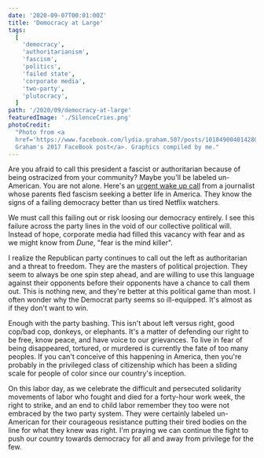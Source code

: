 ```yaml
---
date: '2020-09-07T00:01:00Z'
title: 'Democracy at Large'
tags:
  [
    'democracy',
    'authoritarianism',
    'fascism',
    'politics',
    'failed state',
    'corporate media',
    'two-party',
    'plutocracy',
  ]
path: '/2020/09/democracy-at-large'
featuredImage: './SilenceCries.png'
photoCredit:
  "Photo from <a
  href='https://www.facebook.com/lydia.graham.507/posts/10104900401428078'>Lydia
  Graham's 2017 FaceBook post</a>. Graphics compiled by me."
---
```


Are you afraid to call this president a fascist or authoritarian because of
being ostracized from your community? Maybe you'll be labeled un-American. You
are not alone. Here's an
[urgent wake up call](https://eand.co/we-dont-know-how-to-warn-you-any-harder-america-is-dying-26ff80912391)
from a journalist whose parents fled fascism seeking a better life in America.
They know the signs of a failing democracy better than us tired Netflix
watchers.

We must call this failing out or risk loosing our democracy entirely. I see this
failure across the party lines in the void of our collective political will.
Instead of hope, corporate media had filled this vacancy with fear and as we
might know from _Dune_, "fear is the mind killer".

I realize the Republican party continues to call out the left as authoritarian
and a threat to freedom. They are the masters of political projection. They seem
to always be one spin step ahead, and are willing to use this language against
their opponents before their opponents have a chance to call them out. This is
nothing new, and they're better at this political game than most. I often wonder
why the Democrat party seems so ill-equipped. It's almost as if they don't want
to win.

Enough with the party bashing. This isn't about left versus right, good cop/bad
cop, donkeys, or elephants. It's a matter of defending our right to be free,
know peace, and have voice to our grievances. To live in fear of being
disappeared, tortured, or murdered is currently the fate of too many peoples. If
you can't conceive of this happening in America, then you're probably in the
privileged class of citizenship which has been a sliding scale for people of
color since our country's inception.

On this labor day, as we celebrate the difficult and persecuted solidarity
movements of labor who fought and died for a forty-hour work week, the right to
strike, and an end to child labor remember they too were not embraced by the two
party system. They were certainly labeled un-American for their courageous
resistance putting their tired bodies on the line for what they knew was right.
I'm praying we can continue the fight to push our country towards democracy for
all and away from privilege for the few.
